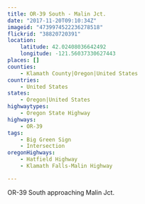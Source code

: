 ```yaml
---
title: OR-39 South - Malin Jct.
date: "2017-11-20T09:10:34Z"
imageid: "4739974522236278518"
flickrid: "38820720391"
location:
    latitude: 42.02408036642492
    longitude: -121.56037330627443
places: []
counties:
    - Klamath County|Oregon|United States
countries:
    - United States
states:
    - Oregon|United States
highwaytypes:
    - Oregon State Highway
highways:
    - OR-39
tags:
    - Big Green Sign
    - Intersection
oregonHighways:
    - Hatfield Highway
    - Klamath Falls-Malin Highway

---
```

OR-39 South approaching Malin Jct.
